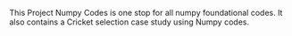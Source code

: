 This Project Numpy Codes is one stop for all numpy foundational codes. It also contains a Cricket selection case study using Numpy codes.

